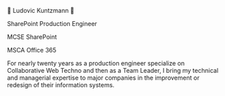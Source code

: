 👋 Ludovic Kuntzmann 👋

SharePoint Production Engineer

MCSE SharePoint 

MSCA Office 365 





For nearly twenty years as a production engineer specialize on Collaborative Web Techno and then as a Team Leader, I bring my technical and managerial expertise to major companies in the improvement or redesign of their information systems.

